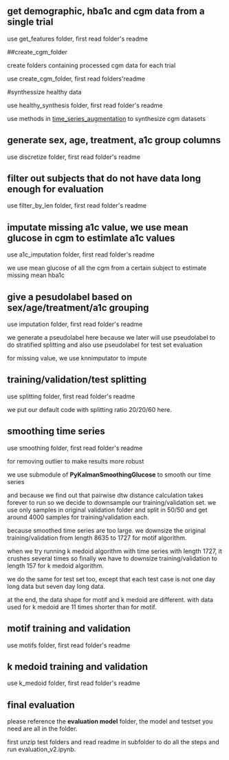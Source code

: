 ## get demographic, hba1c and cgm data from a single trial

use get_features folder, first read folder's readme

##create_cgm_folder

create folders containing processed cgm data for each trial

use create_cgm_folder, first read folders'readme

#synthessize healthy data

use healthy_synthesis folder, first read folder's readme

use methods in [time_series_augmentation](https://github.com/uchidalab/time_series_augmentation.git) to synthesize cgm datasets

## generate sex, age, treatment, a1c group columns

use discretize folder, first read folder's readme

## filter out subjects that do not have data long enough for evaluation

use filter_by_len folder, first read folder's readme

## imputate missing a1c value, we use mean glucose in cgm to estimlate a1c values

use a1c_imputation folder, first read folder's readme

we use mean glucose of all the cgm from a certain subject to estimate missing mean hba1c

## give a pesudolabel based on sex/age/treatment/a1c grouping

use imputation folder, first read folder's readme

we generate a pseudolabel here because we later will use pseudolabel to do stratified splitting and also use pseudolabel for test set evaluation

for missing value, we use knnimputator to impute

## training/validation/test splitting

use splitting folder, first read folder's readme

we put our default code with splitting ratio 20/20/60 here.

## smoothing time series

use smoothing folder, first read folder's readme

for removing outlier to make results more robust

we use submodule of **PyKalmanSmoothingGlucose** to smooth our time series

and because we find out that pairwise dtw distance calculation takes forever to run so we decide to downsample our training/validation set. we use only samples in original validation folder and split in 50/50 and get around 4000 samples for training/validation each.

because smoothed time series are too large. we downsize the original training/validation from length 8635 to 1727 for motif algorithm.

when we try running k medoid algorithm with time series with length 1727, it crushes several times so finally we have to downsize training/validation to length 157 for k medoid algorithm.

we do the same for test set too, except that each test case is not one day long data but seven day long data.

at the end, the data shape for motif and k medoid are different. with data used for k medoid are 11 times shorter than for motif.

## motif training and validation

use motifs folder, first read folder's readme

## k medoid training and validation

use k_medoid folder, first read folder's readme

## final evaluation

please reference the **evaluation model** folder, the model and testset you need are all in the folder.

first unzip test folders and read readme in subfolder to do all the steps and run evaluation_v2.ipynb.
